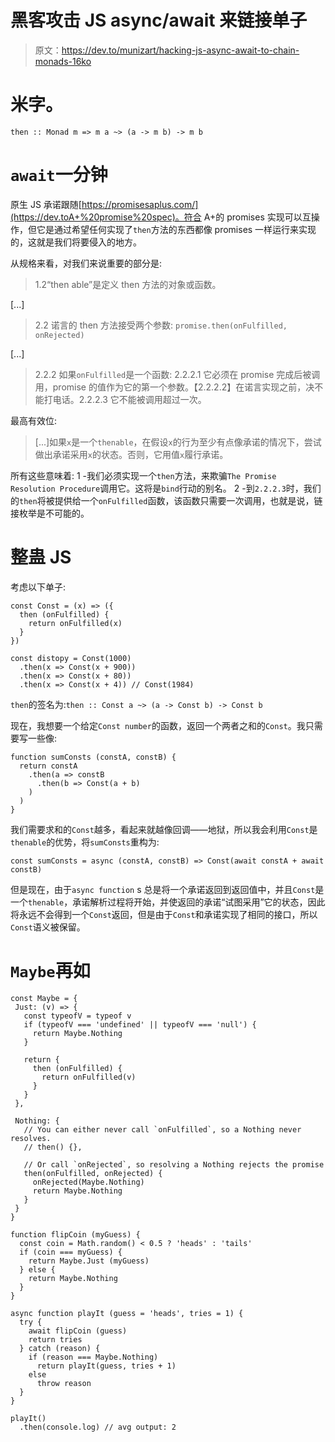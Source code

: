# 黑客攻击 JS async/await 来链接单子

> 原文：<https://dev.to/munizart/hacking-js-async-await-to-chain-monads-16ko>

# 米字。

```
then :: Monad m => m a ~> (a -> m b) -> m b 
```

# `await`一分钟

原生 JS 承诺跟随[https://promisesaplus.com/](https://dev.toA+%20promise%20spec)。符合 A+的 promises 实现可以互操作，但它是通过希望任何实现了`then`方法的东西都像 promises 一样运行来实现的，这就是我们将要侵入的地方。

从规格来看，对我们来说重要的部分是:

> 1.2“then able”是定义 then 方法的对象或函数。

[...]

> 2.2 诺言的 then 方法接受两个参数:
> `promise.then(onFulfilled, onRejected)`

[...]

> 2.2.2 如果`onFulfilled`是一个函数:
> 2.2.2.1 它必须在 promise 完成后被调用，promise 的值作为它的第一个参数。【2.2.2.2】在诺言实现之前，决不能打电话。2.2.2.3 它不能被调用超过一次。

最高有效位:

> [...]如果`x`是一个`thenable`，在假设`x`的行为至少有点像承诺的情况下，尝试做出承诺采用`x`的状态。否则，它用值`x`履行承诺。

所有这些意味着:
1 -我们必须实现一个`then`方法，来欺骗`The Promise Resolution Procedure`调用它。这将是`bind`行动的别名。
2 -到`2.2.2.3`时，我们的`then`将被提供给一个`onFulfilled`函数，该函数只需要一次调用，也就是说，链接枚举是不可能的。

# 整蛊 JS

考虑以下单子:

```
const Const = (x) => ({
  then (onFulfilled) {
    return onFulfilled(x)
  }
})

const distopy = Const(1000)
  .then(x => Const(x + 900))
  .then(x => Const(x + 80))
  .then(x => Const(x + 4)) // Const(1984) 
```

`then`的签名为:`then :: Const a ~> (a -> Const b) -> Const b`

现在，我想要一个给定`Const number`的函数，返回一个两者之和的`Const`。我只需要写一些像:

```
function sumConsts (constA, constB) {
  return constA
    .then(a => constB
      .then(b => Const(a + b)
    )
  )
} 
```

我们需要求和的`Const`越多，看起来就越像回调——地狱，所以我会利用`Const`是`thenable`的优势，将`sumConsts`重构为:

```
const sumConsts = async (constA, constB) => Const(await constA + await constB) 
```

但是现在，由于`async function` s 总是将一个承诺返回到返回值中，并且`Const`是一个`thenable`，承诺解析过程将开始，并使返回的承诺“试图采用”它的状态，因此将永远不会得到一个`Const`返回，但是由于`Const`和承诺实现了相同的接口，所以`Const`语义被保留。

# `Maybe`再如

```
const Maybe = {
 Just: (v) => {
   const typeofV = typeof v
   if (typeofV === 'undefined' || typeofV === 'null') {
     return Maybe.Nothing
   }

   return {
     then (onFulfilled) {
       return onFulfilled(v)
     }
   }
 },

 Nothing: {
   // You can either never call `onFulfilled`, so a Nothing never resolves.
   // then() {},

   // Or call `onRejected`, so resolving a Nothing rejects the promise
   then(onFulfilled, onRejected) {
     onRejected(Maybe.Nothing)
     return Maybe.Nothing
   }
 }
}

function flipCoin (myGuess) {
  const coin = Math.random() < 0.5 ? 'heads' : 'tails'
  if (coin === myGuess) {
    return Maybe.Just (myGuess)
  } else {
    return Maybe.Nothing
  }
}

async function playIt (guess = 'heads', tries = 1) {
  try {
    await flipCoin (guess)
    return tries
  } catch (reason) {
    if (reason === Maybe.Nothing)
      return playIt(guess, tries + 1)
    else
      throw reason
  }
}

playIt()
  .then(console.log) // avg output: 2 
```
